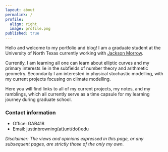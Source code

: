 ```yaml
---
layout: about
permalink: /
profile:
  align: right
  image: profile.png
published: true
---
```


Hello and welcome to my portfolio and blog! I am a graduate student at the University of North Texas currently working with [Jackson Morrow](https://sites.google.com/site/jacksonsalvatoremorrow/home?authuser=0).

Currently, I am learning all one can learn about elliptic curves and my primary interests lie in the subfields of number theory and arithmetic geometry. Secondarily I am interested in physical stochastic modelling, with my current projects focusing on climate modelling.

Here you will find links to all of my current projects, my notes, and my ramblings, which all currently serve as a time capsule for my learning journey during graduate school.

### Contact information

- Office: GAB418
- Email: justinbrowning(at)unt(dot)edu

*Disclaimer: The views and opinions expressed in this page, or any subsequent pages, are strictly those of the only my own.*